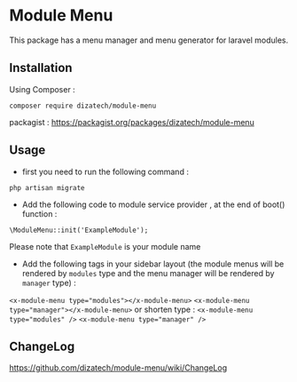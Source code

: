 # Module Menu
This package has a menu manager and menu generator for 
laravel modules.

## Installation
Using Composer :

`composer require dizatech/module-menu`

packagist : https://packagist.org/packages/dizatech/module-menu

## Usage
* first you need to run the following command :

`php artisan migrate`

* Add the following code to module service provider , at the end of
   boot() function :
   
`\ModuleMenu::init('ExampleModule');`

Please note that `ExampleModule` is your module name

* Add the following tags in your sidebar layout 
  (the module menus will be rendered by `modules` type
   and the menu manager will be rendered by `manager` type) :

`<x-module-menu type="modules"></x-module-menu>`
`<x-module-menu type="manager"></x-module-menu>`
or shorten type :
`<x-module-menu type="modules" />`
`<x-module-menu type="manager" />`

## ChangeLog

https://github.com/dizatech/module-menu/wiki/ChangeLog

